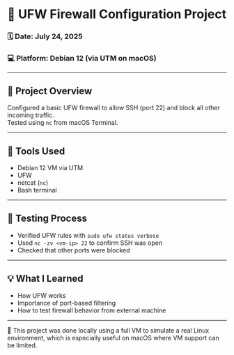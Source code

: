 # 🔐 UFW Firewall Configuration Project

### 🗓️ Date: July 24, 2025  
### 💻 Platform: Debian 12 (via UTM on macOS)

---

## 🚀 Project Overview

Configured a basic UFW firewall to allow SSH (port 22) and block all other incoming traffic.  
Tested using `nc` from macOS Terminal.

---

## 🔧 Tools Used

- Debian 12 VM via UTM
- UFW
- netcat (`nc`)
- Bash terminal

---

## 🧪 Testing Process

- Verified UFW rules with `sudo ufw status verbose`
- Used `nc -zv <vm-ip> 22` to confirm SSH was open
- Checked that other ports were blocked

---

## 💡 What I Learned

- How UFW works
- Importance of port-based filtering
- How to test firewall behavior from external machine

---

📎 This project was done locally using a full VM to simulate a real Linux environment, which is especially useful on macOS where VM support can be limited.
